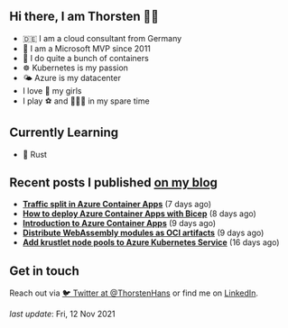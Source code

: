 ## Hi there, I am Thorsten 👋🏼

- 🇩🇪 I am a cloud consultant from Germany
- 🔷 I am a Microsoft MVP since 2011
- 🐳 I do quite a bunch of containers
- ☸️ Kubernetes is my passion
- 🌤 Azure is my datacenter
- I love 💞 my girls
- I play ⚽️ and 🏃🏻‍♂️ in my spare time

## Currently Learning

- 🦀 Rust

## Recent posts I published [on my blog](https://thorsten-hans.com)

- **[Traffic split in Azure Container Apps](https://thorsten-hans.com/traffic-split-in-azure-container-apps/)** (7 days ago)
- **[How to deploy Azure Container Apps with Bicep](https://thorsten-hans.com/how-to-deploy-azure-container-apps-with-bicep/)** (8 days ago)
- **[Introduction to Azure Container Apps](https://thorsten-hans.com/introduction-to-azure-container-apps/)** (9 days ago)
- **[Distribute WebAssembly modules as OCI artifacts](https://thorsten-hans.com/distribute-webassembly-modules-as-oci-artifacts/)** (9 days ago)
- **[Add krustlet node pools to Azure Kubernetes Service](https://thorsten-hans.com/add-krustlet-node-pools-to-azure-kubernetes-service/)** (16 days ago)

## Get in touch

Reach out via [🐦 Twitter at @ThorstenHans](https://twitter.com/ThorstenHans) or find me on [LinkedIn](https://linkedin.com/in/ThorstenHans).

_last update_: Fri, 12 Nov 2021
